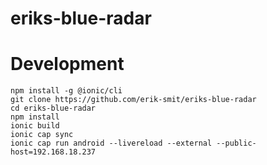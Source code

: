 # eriks-blue-radar

# Development

```
npm install -g @ionic/cli
git clone https://github.com/erik-smit/eriks-blue-radar
cd eriks-blue-radar
npm install
ionic build
ionic cap sync
ionic cap run android --livereload --external --public-host=192.168.18.237
```
